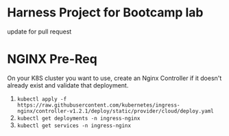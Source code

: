# Harness Project for Bootcamp lab
update for pull request

# NGINX Pre-Req
On your K8S cluster you want to use, create an Nginx Controller if it doesn't already exist and validate that deployment.
1. `kubectl apply -f https://raw.githubusercontent.com/kubernetes/ingress-nginx/controller-v1.2.1/deploy/static/provider/cloud/deploy.yaml`
2. `kubectl get deployments -n ingress-nginx`
3. `kubectl get services -n ingress-nginx`
